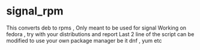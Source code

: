 # signal_rpm
This converts deb to rpms , Only meant to be used for signal
Working on fedora , try with your distributions and report
Last 2 line of the script can be modified to use your own package manager
be it dnf , yum etc

